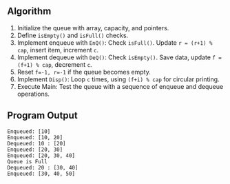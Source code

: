 ## Algorithm
1.  Initialize the queue with array, capacity, and pointers.
2.  Define `isEmpty()` and `isFull()` checks.
3.  Implement enqueue with `EnQ()`: Check `isFull()`. Update `r = (r+1) % cap`, insert item, increment `c`.
4.  Implement dequeue with `DeQ()`: Check `isEmpty()`. Save data, update `f = (f+1) % cap`, decrement `c`.
5.  Reset `f=-1, r=-1` if the queue becomes empty.
6.  Implement `Disp()`: Loop `c` times, using `(f+i) % cap` for circular printing.
7.  Execute Main: Test the queue with a sequence of enqueue and dequeue operations.

## Program Output
```
Enqueued: [10]    
Enqueued: [10, 20]
Dequeued: 10 : [20]    
Enqueued: [20, 30]     
Enqueued: [20, 30, 40] 
Queue is Full
Dequeued: 20 : [30, 40]
Enqueued: [30, 40, 50] 
```